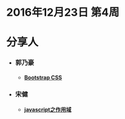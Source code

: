# 2016年12月23日  第4周


# 分享人

- ### 郭乃豪
  - #### [Bootstrap CSS](../郭乃豪/郭乃豪-2016.12.23/Bootstrap_CSS.md)
- ### 宋健
  - #### [javascript之作用域](../宋健/宋健-2016.12.23/javascript作用域.md)
